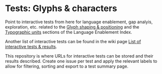 # Tests: Glyphs & characters
Point to interactive tests from here for language enablement, gap analyis, exploration, etc. related to the [Glyph shaping & positioning](https://w3c.github.io/typography/#shaping) and the [Typographic units](typographic_units) sections of the Language Enablement Index.

Another list of interactive tests can be found in the wiki page [List of interactive tests & results](https://www.w3.org/International/i18n-tests/#interactive).

This repository is where URLs for interactive tests can be stored and their results described. Create one issue per test and apply the relevant labels to allow for filtering, sorting and export to a test summary page.
